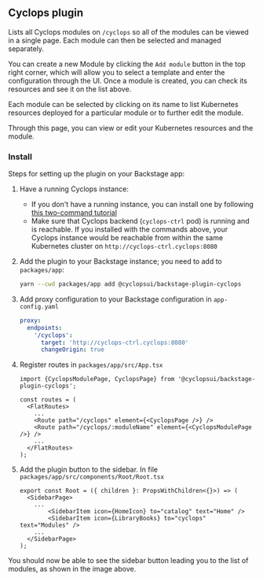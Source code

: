 ## Cyclops plugin

Lists all Cyclops modules on `/cyclops` so all of the modules can be viewed in a single page. Each module can then be selected and managed separately.

You can create a new Module by clicking the `Add module` button in the top right corner, which will allow you to select a template and enter the configuration through the UI. Once a module is created, you can check its resources and see it on the list above.

Each module can be selected by clicking on its name to list Kubernetes resources deployed for a particular module or to further edit the module.

Through this page, you can view or edit your Kubernetes resources and the module.

### Install

Steps for setting up the plugin on your Backstage app:

1. Have a running Cyclops instance:
   - If you don't have a running instance, you can install one by following [this two-command tutorial](https://cyclops-ui.com/docs/installation/install/manifest/)
   - Make sure that Cyclops backend (`cyclops-ctrl` pod) is running and is reachable. If you installed with the commands above, your Cyclops instance would be reachable from within the same Kubernetes cluster on `http://cyclops-ctrl.cyclops:8080`
2. Add the plugin to your Backstage instance; you need to add to `packages/app`:

    ```bash
    yarn --cwd packages/app add @cyclopsui/backstage-plugin-cyclops
    ```

3. Add proxy configuration to your Backstage configuration in `app-config.yaml`

    ```yaml
    proxy:
      endpoints:
        '/cyclops':
          target: 'http://cyclops-ctrl.cyclops:8080'
          changeOrigin: true
    ```

4. Register routes in `packages/app/src/App.tsx`

    ```tsx
    import {CyclopsModulePage, CyclopsPage} from '@cyclopsui/backstage-plugin-cyclops';
    
    const routes = (
      <FlatRoutes>
        ...
        <Route path="/cyclops" element={<CyclopsPage />} />
        <Route path="/cyclops/:moduleName" element={<CyclopsModulePage />} />
        ...
      </FlatRoutes>
    );
    ```

5. Add the plugin button to the sidebar. In file `packages/app/src/components/Root/Root.tsx`

    ```tsx
    export const Root = ({ children }: PropsWithChildren<{}>) => (
      <SidebarPage>
        ...
            <SidebarItem icon={HomeIcon} to="catalog" text="Home" />
            <SidebarItem icon={LibraryBooks} to="cyclops" text="Modules" />
        ...
      </SidebarPage>
    );
    ```

You should now be able to see the sidebar button leading you to the list of modules, as shown in the image above.

